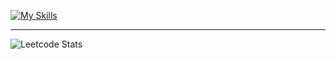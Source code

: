 [![My Skills](https://skillicons.dev/icons?i=py,django,fastapi,redis,rabbitmq,sqlite,postgres,postman,docker,html,bootstrap,linux,bash,git,github)](https://skillicons.dev)

___

![Leetcode Stats](https://leetcard.jacoblin.cool/n0fl3x)
